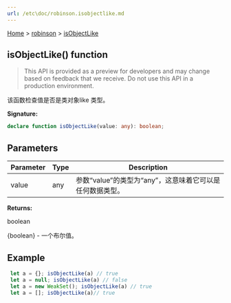 ```yaml
---
url: /etc\doc/robinson.isobjectlike.md
---
```

[Home](./index.md) > [robinson](./robinson.md) > [isObjectLike](./robinson.isobjectlike.md)

## isObjectLike() function

> This API is provided as a preview for developers and may change based on feedback that we receive. Do not use this API in a production environment.

该函数检查值是否是类对象like 类型。

**Signature:**

```typescript
declare function isObjectLike(value: any): boolean;
```

## Parameters

|  Parameter | Type | Description |
|  --- | --- | --- |
|  value | any | 参数“value”的类型为“any”，这意味着它可以是任何数据类型。 |

**Returns:**

boolean

{boolean} - 一个布尔值。

## Example

```JavaScript
 let a = {}; isObjectLike(a) // true
 let a = null; isObjectLike(a) // false
 let a = new WeakSet(); isObjectLike(a) // true
 let a = []; isObjectLike(a)// true
```
